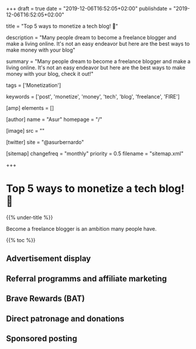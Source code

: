 +++
draft = true
date = "2019-12-06T16:52:05+02:00"
publishdate = "2019-12-06T16:52:05+02:00"

title = "Top 5 ways to monetize a tech blog! 💸"

description = "Many people dream to become a freelance blogger and make a living online. It's not an easy endeavor but here are the best ways to make money with your blog"

summary = "Many people dream to become a freelance blogger and make a living online. It's not an easy endeavor but here are the best ways to make money with your blog, check it out!"

tags = ['Monetization']

keywords = ['post', 'monetize', 'money', 'tech', 'blog', 'freelance', 'FIRE']

[amp]
    elements = []

[author]
    name = "Asur"
    homepage = "/"

[image]
    src = ""

[twitter]
    site = "@asurbernardo"

[sitemap]
  changefreq = "monthly"
  priority = 0.5
  filename = "sitemap.xml"

+++

# Top 5 ways to monetize a tech blog! 💸

{{% under-title %}}

Become a freelance blogger is an ambition many people have.

{{% toc %}}

## Advertisement display

## Referral programms and affiliate marketing

## Brave Rewards (BAT)

## Direct patronage and donations

## Sponsored posting
